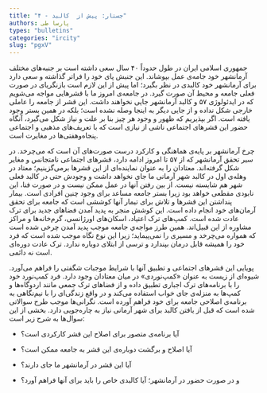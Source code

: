 ```yaml
--- 
title: "۴ - جستار: پیش از  کالبد" 
authors: پارسا طی 
types: "bulletins" 
categories: "ircity" 
slug: "pgxV" 
--- 
```

جمهوری اسلامی ایران در طول حدوداً ۴۰ سال سعی داشته است بر جنبه‌های مختلف آرمانشهر خود جامه‌ی عمل بپوشاند. این جنبش پا‌ی خود را فراتر گذاشته و سعی دارد برای آرمانشهر خود کالبدی در نظر بگیرد؛ اما پیش از این لازم است بازنگری­ای در صورت فعلی جامعه و محیط آن صورت گیرد. در جامعه‌ی امروز ما با قشر‌هایی مواجه می‌شویم که در ایدئولوژی ۵۷ و کالبد آرمانشهر جایی نخواهند داشت. این قشر از جامعه را عاملی خارجی شکل نداده و از جایی دیگر به اینجا وصله نشده است؛ بلکه در همین بستر وجود یافته است. اگر بپذیریم که ظهور و وجود هر چیز بنا بر علت و نیاز شکل می‌گیرد، آنگاه حضور این قشر‌های اجتماعی ناشی از نیازی است که با تعریف‌های مذهبی و اجتماعی پنجاه‌و‌هفتی‌ها در مغایرت است.

چرخ آرمانشهر بر پایه‌ی هماهنگی و کارکرد درست صورت‌های آن است که می‌چرخد. در سیر تحقق آرمانشهر که از ۵۷ تا امروز ادامه دارد، قشر‌های اجتماعی نامتجانس و مغایر شکل گرفته‌اند. معتادان را به عنوان نماینده‌ای از این قشرها برمی‌گزینیم؛ معتاد در وهله‌ی اول در کالبد شهر آرمانی ما جای نخواهد داشت و وجودش حتی در کالبد فعلی شهر هم شایسته نیست. از بین رفتن آنها در عمل ممکن نیست و در صورت فنا، این نابودی مقطعی خواهد بود زیرا بستر جامعه مساعد برای وجود چنین افرادی است. بیمار پنداشتن این قشرها و تلاش برای تیمار آنها کوششی است که جامعه برای تحقق آرمان‌های خود انجام داده است. این کوشش منجر به پدید آمدن فضاهای جدید برای ترک عادت شده ‌است. کمپ‌های ترک اعتیاد، اسکان‌های اورژانسی، گرم‌خانه‌ها و مراکز مشاوره از این قبیل‌اند. همین طرز مواجه‌ي جامعه موجب پدید آمدن چرخی شده است که همواره می‌چرخد و مسیری را نمی‌پیماید؛ زیرا این نوع نگاه موجب شده است که فرد خود را همیشه قابل درمان بپندارد و ترسی از ابتلای دوباره ندارد. ترک عادت دوره‌ای است نه دائمی.

پویایی این قشرهای اجتماعی و تطبیق آنها با شرایط موجبات شگفتی را فراهم می‌آورد. شیوه‌ای از زیست به عنوان «کمپ‌نوردی» در میان معتادان وجود دارد. فرد کمپ‌نورد خود را با برنامه‌های ترک اجباری تطبیق داده و از فضاهای ترک جمعی مانند اردوگاه‌ها و کمپ‌ها به منزله‌ی جای خواب استفاده می‌کند و در واقع زندگی‌ای را با نیم‌نگاهی به برنامه‌ی اصلاحی جامعه برای خود فراهم آورده ‌است. نگرانی‌ها موجب طرح سوالاتی شده است که قبل از یافتن کالبد برای شهر آرمانی نیاز به چاره‌جویی دارد. بخشی از این سوال‌ها به شرح زیر است:

- آیا برنامه‌ی متصور برای اصلاح این قشر کارکردی است؟

- آیا اصلاح و برگشت دوباره‌ی این قشر به جامعه ممکن است؟

- آیا این قشر‌ در آرمانشهر ما جای دارند؟

- و در صورت حضور در آرمانشهر؛ آیا کالبدی خاص را باید برای آنها فراهم آورد؟

